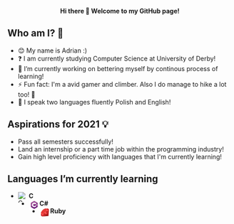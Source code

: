 <p align="center">
  <b>Hi there 👋 Welcome to my GitHub page!</b><br>
</p>

## Who am I? :running:
- :blush: My name is Adrian :)
- :question: I am currently studying Computer Science at University of Derby!
- 🔭 I’m currently working on bettering myself by continous process of learning!
- ⚡ Fun fact: I'm a avid gamer and climber. Also I do manage to hike a lot too! :sunrise_over_mountains:
- :speech_balloon: I speak two languages fluently Polish and English!

## Aspirations for 2021 :bulb:
- Pass all semesters successfully! 
- Land an internship or a part time job within the programming industry!
- Gain high level proficiency with languages that I'm currently learning!

## Languages I’m currently learning
- <img align="left" alt="C Programming Icon" width="24px" height="24px" src="https://cdn.iconscout.com/icon/free/png-64/c-programming-569564.png"/> **C**<br>
- <img align="left" alt="C Sharp Programming Icon" width="24px" height="24px" src="/img/csharp.png"/> **C#**<br>
- <img align="left" alt="Ruby Programming Icon" width="24px" height="24px" src="/img/ruby.png"/> **Ruby**<br>

<!--
**adekkkk/adekkkk** is a ✨ _special_ ✨ repository because its `README.md` (this file) appears on your GitHub profile.

Here are some ideas to get you started:

- 🔭 I’m currently working on ...
- 🌱 I’m currently learning ...
- 👯 I’m looking to collaborate on ...
- 🤔 I’m looking for help with ...
- 💬 Ask me about ...
- 📫 How to reach me: ...
- 😄 Pronouns: ...
- ⚡ Fun fact: ...
-->

